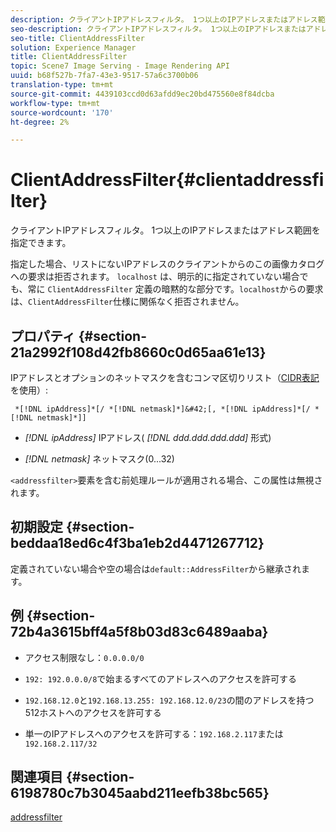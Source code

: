 ```yaml
---
description: クライアントIPアドレスフィルタ。 1つ以上のIPアドレスまたはアドレス範囲を指定できます。
seo-description: クライアントIPアドレスフィルタ。 1つ以上のIPアドレスまたはアドレス範囲を指定できます。
seo-title: ClientAddressFilter
solution: Experience Manager
title: ClientAddressFilter
topic: Scene7 Image Serving - Image Rendering API
uuid: b68f527b-7fa7-43e3-9517-57a6c3700b06
translation-type: tm+mt
source-git-commit: 4439103ccd0d63afdd9ec20bd475560e8f84dcba
workflow-type: tm+mt
source-wordcount: '170'
ht-degree: 2%

---
```



# ClientAddressFilter{#clientaddressfilter}

クライアントIPアドレスフィルタ。 1つ以上のIPアドレスまたはアドレス範囲を指定できます。

指定した場合、リストにないIPアドレスのクライアントからのこの画像カタログへの要求は拒否されます。 `localhost` は、明示的に指定されていない場合でも、常に `ClientAddressFilter` 定義の暗黙的な部分です。`localhost`からの要求は、`ClientAddressFilter`仕様に関係なく拒否されません。

## プロパティ {#section-21a2992f108d42fb8660c0d65aa61e13}

IPアドレスとオプションのネットマスクを含むコンマ区切りリスト（[CIDR表記](https://en.wikipedia.org/wiki/Classless_Inter-Domain_Routing#CIDR_notation)を使用）:

` *[!DNL ipAddress]*[/ *[!DNL netmask]*]&#42;[, *[!DNL ipAddress]*[/ *[!DNL netmask]*]]`

* *[!DNL ipAddress]* IPアドレス( *[!DNL ddd.ddd.ddd.ddd]* 形式)

* *[!DNL netmask]* ネットマスク(0...32)

`<addressfilter>`要素を含む前処理ルールが適用される場合、この属性は無視されます。

## 初期設定 {#section-beddaa18ed6c4f3ba1eb2d4471267712}

定義されていない場合や空の場合は`default::AddressFilter`から継承されます。

## 例 {#section-72b4a3615bff4a5f8b03d83c6489aaba}

* アクセス制限なし：`0.0.0.0/0`
* `192: 192.0.0.0/8`で始まるすべてのアドレスへのアクセスを許可する
* `192.168.12.0`と`192.168.13.255: 192.168.12.0/23`の間のアドレスを持つ512ホストへのアクセスを許可する

* 単一のIPアドレスへのアクセスを許可する：`192.168.2.117`または`192.168.2.117/32`

## 関連項目 {#section-6198780c7b3045aabd211eefb38bc565}

[addressfilter](../../../../../ir-api/material-cat/image-rendering-api-ref/c-ir-material-catalog/c-ir-attributes-reference/r-ir-clientaddressfilter.md#reference-52a541cec0b0424faf263d1fb4946b5f)
